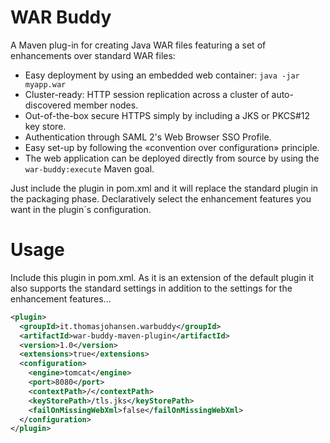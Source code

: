 # WAR Buddy

A Maven plug-in for creating Java WAR files featuring a set of enhancements over standard WAR files:

* Easy deployment by using an embedded web container: `java -jar myapp.war`
* Cluster-ready: HTTP session replication across a cluster of auto-discovered member nodes.
* Out-of-the-box secure HTTPS simply by including a JKS or PKCS#12 key store.
* Authentication through SAML 2's Web Browser SSO Profile.
* Easy set-up by following the «convention over configuration» principle.
* The web application can be deployed directly from source by using the `war-buddy:execute` Maven goal.

Just include the plugin in pom.xml and it will replace the standard plugin in the packaging phase.
Declaratively select the enhancement features you want in the plugin´s configuration.

# Usage

Include this plugin in pom.xml. As it is an extension of the default plugin it also supports the standard settings in
addition to the settings for the enhancement features...

```xml
<plugin>
  <groupId>it.thomasjohansen.warbuddy</groupId>
  <artifactId>war-buddy-maven-plugin</artifactId>
  <version>1.0</version>
  <extensions>true</extensions>
  <configuration>
    <engine>tomcat</engine>
    <port>8080</port>
    <contextPath>/</contextPath>
    <keyStorePath>/tls.jks</keyStorePath>
    <failOnMissingWebXml>false</failOnMissingWebXml>
  </configuration>
</plugin>
```
